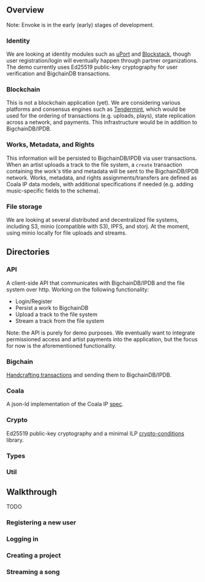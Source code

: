 ## Overview

Note: Envoke is in the early (early) stages of development.

### Identity 
We are looking at identity modules such as [uPort](https://github.com/ConsenSys/uport-lib) and [Blockstack](https://github.com/blockstack), though user registration/login will eventually happen through partner organizations. The demo currently uses Ed25519 public-key cryptography for user verification and BigchainDB transactions.

### Blockchain
This is not a blockchain application (yet). We are considering various platforms and consensus engines such as [Tendermint](https://github.com/tendermint), which would be used for the ordering of transactions (e.g. uploads, plays), state replication across a network, and payments. This infrastructure would be in addition to BigchainDB/IPDB.

### Works, Metadata, and Rights 
This information will be persisted to BigchainDB/IPDB via user transactions. When an artist uploads a track to the file system, a `create` transaction containing the work's title and metadata will be sent to the BigchainDB/IPDB network. Works, metadata, and rights assignments/transfers are defined as Coala IP data models, with additional specifications if needed (e.g. adding music-specific fields to the schema).

### File storage 
We are looking at several distributed and decentralized file systems, including S3, minio (compatible with S3), IPFS, and storj. At the moment, using minio locally for file uploads and streams.

## Directories

### API
A client-side API that communicates with BigchainDB/IPDB and the file system over http. Working on the following functionality:
- Login/Register
- Persist a work to BigchainDB
- Upload a track to the file system
- Stream a track from the file system

Note: the API is purely for demo purposes. We eventually want to integrate permissioned access and artist payments into the application, but the focus for now is the aforementioned functionality.

### Bigchain
[Handcrafting transactions](https://docs.bigchaindb.com/projects/py-driver/en/latest/handcraft.html) and sending them to BigchainDB/IPDB.

### Coala
A json-ld implementation of the Coala IP [spec](https://github.com/COALAIP/specs/tree/master/data-structure).

### Crypto
Ed25519 public-key cryptography and a minimal ILP [crypto-conditions](https://tools.ietf.org/html/draft-thomas-crypto-conditions-00) library.

### Types

### Util

## Walkthrough
TODO

### Registering a new user

### Logging in

### Creating a project

### Streaming a song